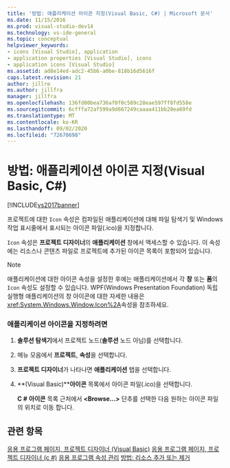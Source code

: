 ```yaml
---
title: '방법: 애플리케이션 아이콘 지정(Visual Basic, C#) | Microsoft 문서'
ms.date: 11/15/2016
ms.prod: visual-studio-dev14
ms.technology: vs-ide-general
ms.topic: conceptual
helpviewer_keywords:
- icons [Visual Studio], application
- application properties [Visual Studio], icons
- application icons [Visual Studio]
ms.assetid: ad8e14ed-adc2-45b6-a0be-818b16d5616f
caps.latest.revision: 21
author: jillre
ms.author: jillfra
manager: jillfra
ms.openlocfilehash: 136fd00bea736af0f0c589c28eae597ff8fd558e
ms.sourcegitcommit: 6cfffa72af599a9d667249caaaa411bb28ea69fd
ms.translationtype: MT
ms.contentlocale: ko-KR
ms.lasthandoff: 09/02/2020
ms.locfileid: "72670698"
---
```

# <a name="how-to-specify-an-application-icon-visual-basic-c"></a>방법: 애플리케이션 아이콘 지정(Visual Basic, C#)
[!INCLUDE[vs2017banner](../includes/vs2017banner.md)]

프로젝트에 대한 `Icon` 속성은 컴파일된 애플리케이션에 대해 파일 탐색기 및 Windows 작업 표시줄에서 표시되는 아이콘 파일(.ico)을 지정합니다.

 `Icon` 속성은 **프로젝트 디자이너**의 **애플리케이션** 창에서 액세스할 수 있습니다. 이 속성에는 리소스나 콘텐츠 파일로 프로젝트에 추가된 아이콘 목록이 포함되어 있습니다.

> [!NOTE]
> 애플리케이션에 대한 아이콘 속성을 설정한 후에는 애플리케이션에서 각 **창** 또는 **폼**의 `Icon` 속성도 설정할 수 있습니다. WPF(Windows Presentation Foundation) 독립 실행형 애플리케이션의 창 아이콘에 대한 자세한 내용은 <xref:System.Windows.Window.Icon%2A>속성을 참조하세요.

### <a name="to-specify-an-application-icon"></a>애플리케이션 아이콘을 지정하려면

1. **솔루션 탐색기**에서 프로젝트 노드(**솔루션** 노드 아님)를 선택합니다.

2. 메뉴 모음에서 **프로젝트**, **속성**을 선택합니다.

3. **프로젝트 디자이너**가 나타나면 **애플리케이션** 탭을 선택합니다.

4. **(Visual Basic)****아이콘** 목록에서 아이콘 파일(.ico)을 선택합니다.

     **C #** **아이콘** 목록 근처에서 **\<Browse...>** 단추를 선택한 다음 원하는 아이콘 파일의 위치로 이동 합니다.

## <a name="see-also"></a>관련 항목
 [응용 프로그램 페이지, 프로젝트 디자이너 (Visual Basic)](../ide/reference/application-page-project-designer-visual-basic.md) [응용 프로그램 페이지, 프로젝트 디자이너 (c #)](../ide/reference/application-page-project-designer-csharp.md) [응용 프로그램 속성 관리](../ide/application-properties.md) [방법: 리소스 추가 또는 제거](https://msdn.microsoft.com/7b77bc06-3952-4799-b029-def3f8f7f88d)
